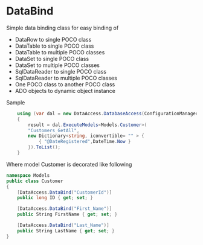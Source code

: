 # DataBind
Simple data binding class for easy binding of
 - DataRow to single POCO class
 - DataTable to single POCO class
 - DataTable to multiple POCO classes
 - DataSet to single POCO class
 - DataSet to multiple POCO classes
 - SqlDataReader to single POCO class
 - SqlDataReader to multiple POCO classes
 - One POCO class to another POCO class
 - ADO objects to dynamic object instance

Sample

```csharp
    using (var dal = new DataAccess.DatabaseAccess(ConfigurationManager.ConnectionStrings["db.connection"].ToString()))
    {
        result = dal.ExecuteModels<Models.Customer>(
        "Customers_GetAll",
        new Dictionary<string, iconvertible= "" > {
            { "@DateRegistered",DateTime.Now }
        }).ToList();
    }
```
Where model Customer is decorated like following 

```csharp
namespace Models
public class Customer
{
    [DataAccess.DataBind("CustomerId")]
    public long ID { get; set; }

    [DataAccess.DataBind("First_Name")]
    public String FirstName { get; set; }

    [DataAccess.DataBind("Last_Name")]
    public String LastName { get; set; }
}
```
